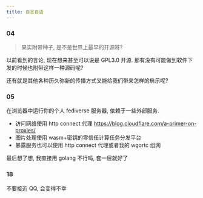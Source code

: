 ```yaml
---
title: 自言自语
---
```


### 04

> 果实附带种子, 是不是世界上最早的开源呀?

以前看到的言论, 现在想来甚至可以说是 GPL3.0 开源.
那有没有可能做到软件下发的时候也附带这样一种源码呢?

还有就是其他各种历久弥新的传播方式又能给我们带来怎样的启示呢?

### 05

在浏览器中运行你的个人 fediverse 服务器, 依赖于一些外部服务.

- 访问网络使用 http connect 代理 https://blog.cloudflare.com/a-primer-on-proxies/
- 图片处理使用 wasm+密钥的零信任计算任务分发平台
- 暴露服务也可以使用 http connect 代理或者我的 wgortc 组网

最后想了想, 我直接用 golang 不行吗, 套一层就好了

### 18

不要接近 QQ, 会变得不幸

